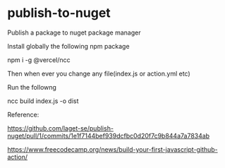 # publish-to-nuget
Publish a package to nuget package manager




Install globally the following npm package

npm i -g @vercel/ncc

Then when ever you change any file(index.js or action.yml etc)


Run the followng 

ncc build index.js -o dist

Reference: 

https://github.com/laget-se/publish-nuget/pull/1/commits/1e1f7144bef939dcfbc0d20f7c9b844a7a7834ab

https://www.freecodecamp.org/news/build-your-first-javascript-github-action/
